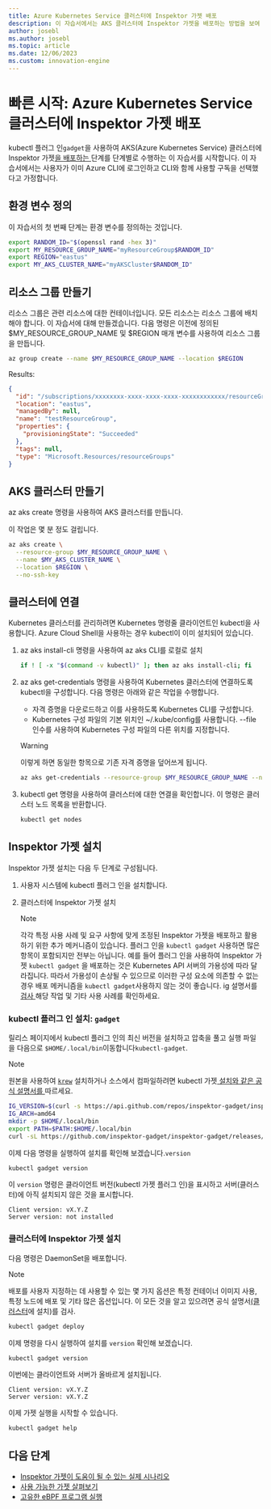 ```yaml
---
title: Azure Kubernetes Service 클러스터에 Inspektor 가젯 배포
description: 이 자습서에서는 AKS 클러스터에 Inspektor 가젯을 배포하는 방법을 보여 줍니다.
author: josebl
ms.author: josebl
ms.topic: article
ms.date: 12/06/2023
ms.custom: innovation-engine
---
```


# 빠른 시작: Azure Kubernetes Service 클러스터에 Inspektor 가젯 배포

kubectl 플러그 인`gadget`을 사용하여 AKS(Azure Kubernetes Service) 클러스터에 Inspektor 가젯[을 배포하는 ](https://www.inspektor-gadget.io/)단계를 단계별로 수행하는 이 자습서를 시작합니다. 이 자습서에서는 사용자가 이미 Azure CLI에 로그인하고 CLI와 함께 사용할 구독을 선택했다고 가정합니다.

## 환경 변수 정의

이 자습서의 첫 번째 단계는 환경 변수를 정의하는 것입니다.

```bash
export RANDOM_ID="$(openssl rand -hex 3)"
export MY_RESOURCE_GROUP_NAME="myResourceGroup$RANDOM_ID"
export REGION="eastus"
export MY_AKS_CLUSTER_NAME="myAKSCluster$RANDOM_ID"
```

## 리소스 그룹 만들기

리소스 그룹은 관련 리소스에 대한 컨테이너입니다. 모든 리소스는 리소스 그룹에 배치해야 합니다. 이 자습서에 대해 만들겠습니다. 다음 명령은 이전에 정의된 $MY_RESOURCE_GROUP_NAME 및 $REGION 매개 변수를 사용하여 리소스 그룹을 만듭니다.

```bash
az group create --name $MY_RESOURCE_GROUP_NAME --location $REGION
```

Results:

<!-- expected_similarity=0.3 -->
```JSON
{
  "id": "/subscriptions/xxxxxxxx-xxxx-xxxx-xxxx-xxxxxxxxxxxx/resourceGroups/myResourceGroup210",
  "location": "eastus",
  "managedBy": null,
  "name": "testResourceGroup",
  "properties": {
    "provisioningState": "Succeeded"
  },
  "tags": null,
  "type": "Microsoft.Resources/resourceGroups"
}
```

## AKS 클러스터 만들기

az aks create 명령을 사용하여 AKS 클러스터를 만듭니다.

이 작업은 몇 분 정도 걸립니다.

```bash
az aks create \
  --resource-group $MY_RESOURCE_GROUP_NAME \
  --name $MY_AKS_CLUSTER_NAME \
  --location $REGION \
  --no-ssh-key
```

## 클러스터에 연결

Kubernetes 클러스터를 관리하려면 Kubernetes 명령줄 클라이언트인 kubectl을 사용합니다. Azure Cloud Shell을 사용하는 경우 kubectl이 이미 설치되어 있습니다.

1. az aks install-cli 명령을 사용하여 az aks CLI를 로컬로 설치

    ```bash
    if ! [ -x "$(command -v kubectl)" ]; then az aks install-cli; fi
    ```

2. az aks get-credentials 명령을 사용하여 Kubernetes 클러스터에 연결하도록 kubectl을 구성합니다. 다음 명령은 아래와 같은 작업을 수행합니다.
    - 자격 증명을 다운로드하고 이를 사용하도록 Kubernetes CLI를 구성합니다.
    - Kubernetes 구성 파일의 기본 위치인 ~/.kube/config를 사용합니다. --file 인수를 사용하여 Kubernetes 구성 파일의 다른 위치를 지정합니다.

    > [!WARNING]
    > 이렇게 하면 동일한 항목으로 기존 자격 증명을 덮어쓰게 됩니다.

    ```bash
    az aks get-credentials --resource-group $MY_RESOURCE_GROUP_NAME --name $MY_AKS_CLUSTER_NAME --overwrite-existing
    ```

3. kubectl get 명령을 사용하여 클러스터에 대한 연결을 확인합니다. 이 명령은 클러스터 노드 목록을 반환합니다.

    ```bash
    kubectl get nodes
    ```

## Inspektor 가젯 설치

Inspektor 가젯 설치는 다음 두 단계로 구성됩니다.

1. 사용자 시스템에 kubectl 플러그 인을 설치합니다.
2. 클러스터에 Inspektor 가젯 설치

    > [!NOTE]
    > 각각 특정 사용 사례 및 요구 사항에 맞게 조정된 Inspektor 가젯을 배포하고 활용하기 위한 추가 메커니즘이 있습니다. 플러그 인을 `kubectl gadget` 사용하면 많은 항목이 포함되지만 전부는 아닙니다. 예를 들어 플러그 인을 사용하여 Inspektor 가젯 `kubectl gadget` 을 배포하는 것은 Kubernetes API 서버의 가용성에 따라 달라집니다. 따라서 가용성이 손상될 수 있으므로 이러한 구성 요소에 의존할 수 없는 경우 배포 메커니즘을 `kubectl gadget`사용하지 않는 것이 좋습니다. ig 설명서를[ 검사 ](https://github.com/inspektor-gadget/inspektor-gadget/blob/main/docs/ig.md)해당 작업 및 기타 사용 사례를 확인하세요.

### kubectl 플러그 인 설치: `gadget`

릴리스 페이지에서 kubectl 플러그 인의 최신 버전을 설치하고 압축을 풀고 실행 파일을 다음으로 `$HOME/.local/bin`이동합니다`kubectl-gadget`.

> [!NOTE]
> 원본을 사용하여 [`krew`](https://sigs.k8s.io/krew) 설치하거나 소스에서 컴파일하려면 kubectl 가젯[ 설치와 같은 공식 설명서를 ](https://github.com/inspektor-gadget/inspektor-gadget/blob/main/docs/install.md#installing-kubectl-gadget)따르세요.

```bash
IG_VERSION=$(curl -s https://api.github.com/repos/inspektor-gadget/inspektor-gadget/releases/latest | jq -r .tag_name)
IG_ARCH=amd64
mkdir -p $HOME/.local/bin
export PATH=$PATH:$HOME/.local/bin
curl -sL https://github.com/inspektor-gadget/inspektor-gadget/releases/download/${IG_VERSION}/kubectl-gadget-linux-${IG_ARCH}-${IG_VERSION}.tar.gz  | tar -C $HOME/.local/bin -xzf - kubectl-gadget
```

이제 다음 명령을 실행하여 설치를 확인해 보겠습니다.`version`

```bash
kubectl gadget version
```

이 `version` 명령은 클라이언트 버전(kubectl 가젯 플러그 인)을 표시하고 서버(클러스터)에 아직 설치되지 않은 것을 표시합니다.

<!--expected_similarity="(?m)^Client version: v\d+\.\d+\.\d+$\n^Server version: not installed$"-->
```text
Client version: vX.Y.Z
Server version: not installed
```

### 클러스터에 Inspektor 가젯 설치

다음 명령은 DaemonSet을 배포합니다.

> [!NOTE]
> 배포를 사용자 지정하는 데 사용할 수 있는 몇 가지 옵션은 특정 컨테이너 이미지 사용, 특정 노드에 배포 및 기타 많은 옵션입니다. 이 모든 것을 알고 있으려면 공식 설명서[(클러스터](https://github.com/inspektor-gadget/inspektor-gadget/blob/main/docs/install.md#installing-in-the-cluster)에 설치)를 검사.

```bash
kubectl gadget deploy
```

이제 명령을 다시 실행하여 설치를 `version` 확인해 보겠습니다.

```bash
kubectl gadget version
```

이번에는 클라이언트와 서버가 올바르게 설치됩니다.

<!--expected_similarity="(?m)^Client version: v\d+\.\d+\.\d+$\n^Server version: v\d+\.\d+\.\d+$"-->
```text
Client version: vX.Y.Z
Server version: vX.Y.Z
```

이제 가젯 실행을 시작할 수 있습니다.

```bash
kubectl gadget help
```

<!--
## Clean Up

### Undeploy Inspektor Gadget

```bash
kubectl gadget undeploy
```

### Clean up Azure resources

When no longer needed, you can use `az group delete` to remove the resource group, cluster, and all related resources as follows. The `--no-wait` parameter returns control to the prompt without waiting for the operation to complete. The `--yes` parameter confirms that you wish to delete the resources without an additional prompt to do so.

```bash
az group delete --name $MY_RESOURCE_GROUP_NAME --no-wait --yes
```
-->

## 다음 단계
- [Inspektor 가젯이 도움이 될 수 있는 실제 시나리오](https://go.microsoft.com/fwlink/p/?linkid=2260402#use-cases)
- [사용 가능한 가젯 살펴보기](https://go.microsoft.com/fwlink/p/?linkid=2260070)
- [고유한 eBPF 프로그램 실행](https://go.microsoft.com/fwlink/p/?linkid=2259865)
